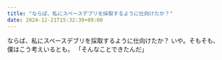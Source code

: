 ```yaml
---
title: "ならば、私にスペースデブリを採取するように仕向けたか？"
date: 2024-12-21T15:32:39+09:00
---
```

ならば、私にスペースデブリを採取するように仕向けたか？
いや。そもそも、僕はこう考えいるとも。
「そんなことできたんだ」
